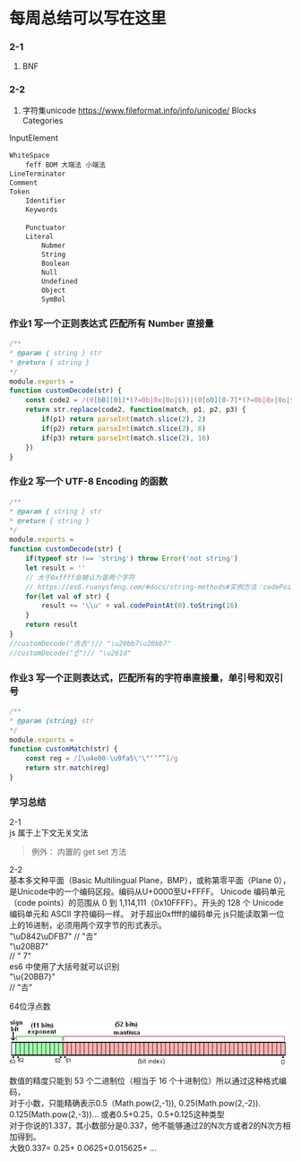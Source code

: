 # 每周总结可以写在这里

### 2-1 
1. BNF

### 2-2
1. 字符集unicode
https://www.fileformat.info/info/unicode/
Blocks
Categories

InputElement

    WhiteSpace
        feff BOM 大端法 小端法
    LineTerminator
    Comment
    Token
        Identifier
        Keywords
        
        Punctuator
        Literal
            Nubmer
            String
            Boolean
            Null
            Undefined
            Object
            SymBol
            

### 作业1 写一个正则表达式 匹配所有 Number 直接量
```javascript
/**
* @param { string } str
* @return { string }
*/
module.exports = 
function customDecode(str) {
    const code2 = /(0[bB][01]*(?=0b|0x|0o|$))|(0[oO][0-7]*(?=0b|0x|0o|$))|(0[xX][0-9a-fA-F]*(?=0b|0x|0o|$))/g;
    return str.replace(code2, function(match, p1, p2, p3) {
        if(p1) return parseInt(match.slice(2), 2)
        if(p2) return parseInt(match.slice(2), 8)
        if(p3) return parseInt(match.slice(2), 16)
    })
}
```
### 作业2 写一个 UTF-8 Encoding 的函数
```javascript
/**
* @param { string } str
* @return { string }
*/
module.exports = 
function customDecode(str) {
    if(typeof str !== 'string') throw Error('not string')
    let result = ''
    // 大于0xffff会被认为是两个字符
    // https://es6.ruanyifeng.com/#docs/string-methods#实例方法：codePointAt
    for(let val of str) {
        result += '\\u' + val.codePointAt(0).toString(16)
    }
    return result
}
//customDecode("𠮷𠮷")// "\u20bb7\u20bb7"
//customDecode("☝")// "\u261d"
```


### 作业3 写一个正则表达式，匹配所有的字符串直接量，单引号和双引号
```javascript
/**
* @param {string} str
*/
module.exports = 
function customMatch(str) {
    const reg = /[\u4e00-\u9fa5\'\"‘’“”]/g
    return str.match(reg)
}
```

### 学习总结
2-1  
js 属于上下文无关文法
>例外： 内置的 get set 方法  
>
2-2  
基本多文种平面（Basic Multilingual Plane，BMP），或称第零平面（Plane 0），是Unicode中的一个编码区段。编码从U+0000至U+FFFF。
Unicode 编码单元（code points）的范围从 0 到 1,114,111（0x10FFFF）。开头的 128 个 Unicode 编码单元和 ASCII 字符编码一样。
对于超出0xffff的编码单元 js只能读取第一位上的16进制，必须用两个双字节的形式表示。  
"\uD842\uDFB7" // "𠮷"  
"\u20BB7"  
// " 7"  
es6 中使用了大括号就可以识别  
"\u{20BB7}"  
// "𠮷"  

64位浮点数

![General_double_precision_float](./General_double_precision_float.png "General_double_precision_float")

数值的精度只能到 53 个二进制位（相当于 16 个十进制位）所以通过这种格式编码，  
对于小数，只能精确表示0.5（Math.pow(2,-1)), 0.25(Math.pow(2,-2)). 0.125(Math.pow(2,-3))...
或者0.5+0.25，0.5+0.125这种类型  
对于你说的1.337，其小数部分是0.337，他不能够通过2的N次方或者2的N次方相加得到。  
大致0.337= 0.25+ 0.0625+0.015625+ ...
